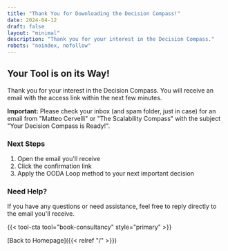```yaml
---
title: "Thank You for Downloading the Decision Compass!"
date: 2024-04-12
draft: false
layout: "minimal"
description: "Thank you for your interest in the Decision Compass."
robots: "noindex, nofollow"
---
```


## Your Tool is on its Way!

Thank you for your interest in the Decision Compass. You will receive an email with the access link within the next few minutes.

**Important:** Please check your inbox (and spam folder, just in case) for an email from "Matteo Cervelli" or "The Scalability Compass" with the subject "Your Decision Compass is Ready!".

### Next Steps

1. Open the email you'll receive
2. Click the confirmation link
3. Apply the OODA Loop method to your next important decision

### Need Help?

If you have any questions or need assistance, feel free to reply directly to the email you'll receive.

{{< tool-cta tool="book-consultancy" style="primary" >}}

[Back to Homepage]({{< relref "/" >}}) 